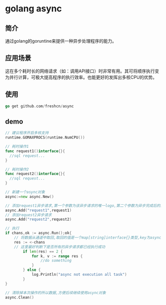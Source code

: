 # golang async

## 简介

通过golang的goruntine来提供一种异步处理程序的能力。

## 应用场景

这在多个耗时长的网络请求（如：调用API接口）时非常有用。其可将顺序执行变为并行计算，可极大提高程序的执行效率。也能更好的发挥出多核CPU的优势。

## 使用

```go
go get github.com/freshcn/async
```

## demo

```go
// 建议程序开启多核支持
runtime.GOMAXPROCS(runtime.NumCPU())

// 耗时操作1
func request1()interface{}{
  //sql request...
}

// 耗时操作2
func request2()interface{}{
  //sql request...
}

// 新建一个async对象
async:=new async.New()

// 添加request1异步请求,第一个参数为该异步请求的唯一logo,第二个参数为异步完成后的回调函数,回调参数类型为func()interface{}
async.Add("request1",request1)
// 添加request2异步请求
async.Add("request2",request2)

// 执行
if chans,ok := async.Run();ok{
    // 将数据从通道中取回,取回的值是一个map[string]interface{}类型,key为async.Add()时添加的logo,interface{}为该logo回调函数返回的结果
    res := <-chans
    // 这里最好判断下是否所有的异步请求都已经执行成功
		if len(res) == 2 {
			for k, v := range res {
				//do something
			}
		} else {
			log.Println("async not execution all task")
		}
}

// 清除掉本次操作的所以数据,方便后续继续使用async对象
async.Clean()
```





